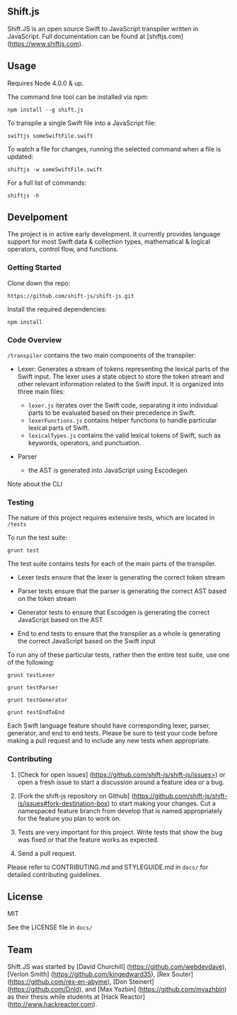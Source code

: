 ## Shift.js

Shift.JS is an open source Swift to JavaScript transpiler written in JavaScript. Full documentation can be found at [shiftjs.com] (https://www.shiftjs.com).

## Usage

Requires Node 4.0.0 & up.

The command line tool can be installed via npm:

```
npm install --g shift.js
```

To transpile a single Swift file into a JavaScript file:

```
swiftjs someSwiftFile.swift
```

To watch a file for changes, running the selected command when a file is updated:

```
shiftjs -w someSwiftFile.swift
```

For a full list of commands:

```
shiftjs -h
```

## Develpoment

The project is in active early development.  It currently provides language support for most Swift data & collection types, mathematical & logical operators, control flow, and functions.  

### Getting Started

Clone down the repo:

```
https://github.com/shift-js/shift-js.git
```

Install the required dependencies:

```
npm install
```

### Code Overview

```/transpiler``` contains the two main components of the transpiler:

- Lexer: Generates a stream of tokens representing the lexical parts of the Swift input.  The lexer uses a state object to store the token stream and other relevant information related to the Swift input.  It is organized into three main files: 
  - ```lexer.js``` iterates over the Swift code, separating it into individual parts to be evaluated based on their precedence in Swift.
  - ```lexerFunctions.js``` contains helper functions to handle particular lexical parts of Swift.
  - ```lexicalTypes.js``` contains the valid lexical tokens of Swift, such as keywords, operators, and punctuation.

- Parser
  - the AST is generated into JavaScript using Escodegen

Note about the CLI

### Testing

The nature of this project requires extensive tests, which are located in ```/tests```

To run the test suite:

```
grunt test
```

The test suite contains tests for each of the main parts of the transpiler.  

- Lexer tests ensure that the lexer is generating the correct token stream

- Parser tests ensure that the parser is generating the correct AST based on the token stream

- Generator tests to ensure that Escodgen is generating the correct JavaScript based on the AST

- End to end tests to ensure that the transpiler as a whole is generating the correct JavaScript based on the Swift input

To run any of these particular tests, rather then the entire test suite, use one of the following:

```
grunt testLexer

grunt testParser

grunt testGenerator

grunt testEndToEnd
```

Each Swift language feature should have corresponding lexer, parser, generator, and end to end tests.  Please be sure to test your code before making a pull request and to include any new tests when appropriate.

### Contributing

1. [Check for open issues] (https://github.com/shift-js/shift-js/issues>) or open a fresh issue to start a discussion around a feature idea or a bug.

2. [Fork the shift-js repository on Github] (https://github.com/shift-js/shift-js/issues#fork-destination-box) to start making your changes. Cut a namespaced feature branch from develop that is named appropriately for the feature you plan to work on.

3. Tests are very important for this project. Write tests that show the bug was fixed or that the feature works as expected.

4. Send a pull request.

Please refer to CONTRIBUTING.md and STYLEGUIDE.md in ```docs/``` for detailed contributing guidelines.

## License

MIT

See the LICENSE file in ```docs/```

## Team

Shift.JS was started by [David Churchill] (https://github.com/webdevdave), [Verlon Smith] (https://github.com/kingedward35), [Rex Souter] (https://github.com/rex-en-abyme), [Don Steinert] (https://github.com/Dnld), and [Max Yazbin] (https://github.com/myazhbin) as their thesis while students at [Hack Reactor] (http://www.hackreactor.com).
